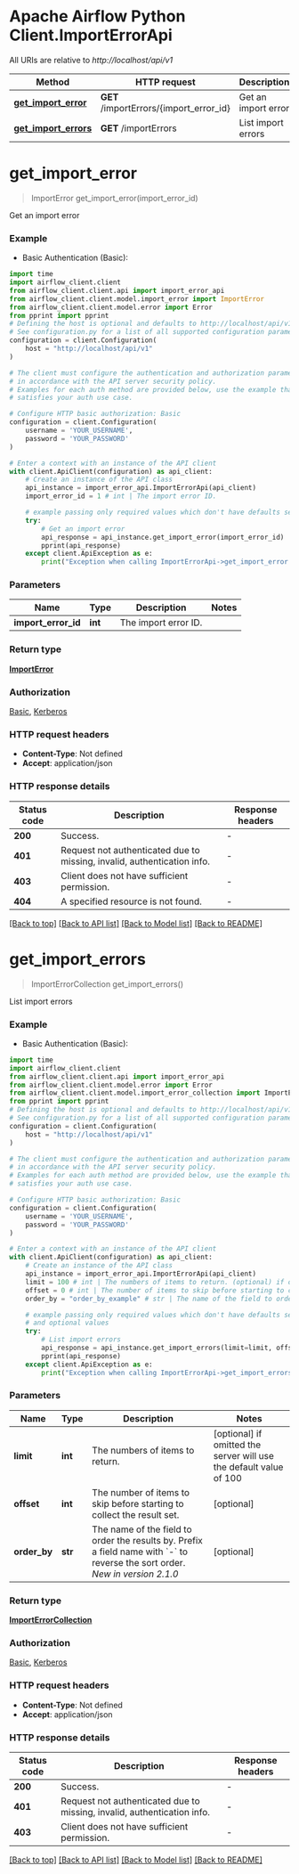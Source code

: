 <!--
 Licensed to the Apache Software Foundation (ASF) under one
 or more contributor license agreements.  See the NOTICE file
 distributed with this work for additional information
 regarding copyright ownership.  The ASF licenses this file
 to you under the Apache License, Version 2.0 (the
 "License"); you may not use this file except in compliance
 with the License.  You may obtain a copy of the License at

   http://www.apache.org/licenses/LICENSE-2.0

 Unless required by applicable law or agreed to in writing,
 software distributed under the License is distributed on an
 "AS IS" BASIS, WITHOUT WARRANTIES OR CONDITIONS OF ANY
 KIND, either express or implied.  See the License for the
 specific language governing permissions and limitations
 under the License.
 -->

# Apache Airflow Python Client.ImportErrorApi

All URIs are relative to *http://localhost/api/v1*

Method | HTTP request | Description
------------- | ------------- | -------------
[**get_import_error**](ImportErrorApi.md#get_import_error) | **GET** /importErrors/{import_error_id} | Get an import error
[**get_import_errors**](ImportErrorApi.md#get_import_errors) | **GET** /importErrors | List import errors


# **get_import_error**
> ImportError get_import_error(import_error_id)

Get an import error

### Example

* Basic Authentication (Basic):
```python
import time
import airflow_client.client
from airflow_client.client.api import import_error_api
from airflow_client.client.model.import_error import ImportError
from airflow_client.client.model.error import Error
from pprint import pprint
# Defining the host is optional and defaults to http://localhost/api/v1
# See configuration.py for a list of all supported configuration parameters.
configuration = client.Configuration(
    host = "http://localhost/api/v1"
)

# The client must configure the authentication and authorization parameters
# in accordance with the API server security policy.
# Examples for each auth method are provided below, use the example that
# satisfies your auth use case.

# Configure HTTP basic authorization: Basic
configuration = client.Configuration(
    username = 'YOUR_USERNAME',
    password = 'YOUR_PASSWORD'
)

# Enter a context with an instance of the API client
with client.ApiClient(configuration) as api_client:
    # Create an instance of the API class
    api_instance = import_error_api.ImportErrorApi(api_client)
    import_error_id = 1 # int | The import error ID.

    # example passing only required values which don't have defaults set
    try:
        # Get an import error
        api_response = api_instance.get_import_error(import_error_id)
        pprint(api_response)
    except client.ApiException as e:
        print("Exception when calling ImportErrorApi->get_import_error: %s\n" % e)
```


### Parameters

Name | Type | Description  | Notes
------------- | ------------- | ------------- | -------------
 **import_error_id** | **int**| The import error ID. |

### Return type

[**ImportError**](ImportError.md)

### Authorization

[Basic](../README.md#Basic), [Kerberos](../README.md#Kerberos)

### HTTP request headers

 - **Content-Type**: Not defined
 - **Accept**: application/json


### HTTP response details
| Status code | Description | Response headers |
|-------------|-------------|------------------|
**200** | Success. |  -  |
**401** | Request not authenticated due to missing, invalid, authentication info. |  -  |
**403** | Client does not have sufficient permission. |  -  |
**404** | A specified resource is not found. |  -  |

[[Back to top]](#) [[Back to API list]](../README.md#documentation-for-api-endpoints) [[Back to Model list]](../README.md#documentation-for-models) [[Back to README]](../README.md)

# **get_import_errors**
> ImportErrorCollection get_import_errors()

List import errors

### Example

* Basic Authentication (Basic):
```python
import time
import airflow_client.client
from airflow_client.client.api import import_error_api
from airflow_client.client.model.error import Error
from airflow_client.client.model.import_error_collection import ImportErrorCollection
from pprint import pprint
# Defining the host is optional and defaults to http://localhost/api/v1
# See configuration.py for a list of all supported configuration parameters.
configuration = client.Configuration(
    host = "http://localhost/api/v1"
)

# The client must configure the authentication and authorization parameters
# in accordance with the API server security policy.
# Examples for each auth method are provided below, use the example that
# satisfies your auth use case.

# Configure HTTP basic authorization: Basic
configuration = client.Configuration(
    username = 'YOUR_USERNAME',
    password = 'YOUR_PASSWORD'
)

# Enter a context with an instance of the API client
with client.ApiClient(configuration) as api_client:
    # Create an instance of the API class
    api_instance = import_error_api.ImportErrorApi(api_client)
    limit = 100 # int | The numbers of items to return. (optional) if omitted the server will use the default value of 100
    offset = 0 # int | The number of items to skip before starting to collect the result set. (optional)
    order_by = "order_by_example" # str | The name of the field to order the results by. Prefix a field name with `-` to reverse the sort order.  *New in version 2.1.0*  (optional)

    # example passing only required values which don't have defaults set
    # and optional values
    try:
        # List import errors
        api_response = api_instance.get_import_errors(limit=limit, offset=offset, order_by=order_by)
        pprint(api_response)
    except client.ApiException as e:
        print("Exception when calling ImportErrorApi->get_import_errors: %s\n" % e)
```


### Parameters

Name | Type | Description  | Notes
------------- | ------------- | ------------- | -------------
 **limit** | **int**| The numbers of items to return. | [optional] if omitted the server will use the default value of 100
 **offset** | **int**| The number of items to skip before starting to collect the result set. | [optional]
 **order_by** | **str**| The name of the field to order the results by. Prefix a field name with &#x60;-&#x60; to reverse the sort order.  *New in version 2.1.0*  | [optional]

### Return type

[**ImportErrorCollection**](ImportErrorCollection.md)

### Authorization

[Basic](../README.md#Basic), [Kerberos](../README.md#Kerberos)

### HTTP request headers

 - **Content-Type**: Not defined
 - **Accept**: application/json


### HTTP response details
| Status code | Description | Response headers |
|-------------|-------------|------------------|
**200** | Success. |  -  |
**401** | Request not authenticated due to missing, invalid, authentication info. |  -  |
**403** | Client does not have sufficient permission. |  -  |

[[Back to top]](#) [[Back to API list]](../README.md#documentation-for-api-endpoints) [[Back to Model list]](../README.md#documentation-for-models) [[Back to README]](../README.md)

